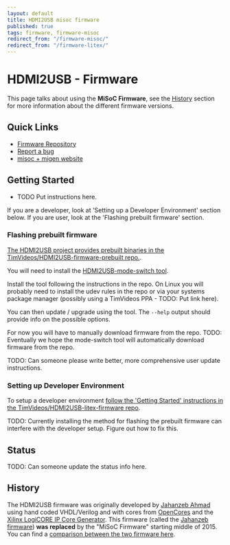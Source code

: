 ```yaml
---
layout: default
title: HDMI2USB misoc firmware
published: true
tags: firmware, firmware-misoc
redirect_from: "/firmware-misoc/"
redirect_from: "/firmware-litex/"
---
```


# HDMI2USB - Firmware

This page talks about using the **MiSoC Firmware**, see the [History](#history)
section for more information about the different firmware versions.


## Quick Links

 * [Firmware Repository](https://github.com/timvideos/HDMI2USB-misoc-firmware)
 * [Report a bug](https://github.com/timvideos/HDMI2USB-misoc-firmware/issues/new)
 * [misoc + migen website](https://m-labs.hk/gateware.html)


## Getting Started

 * TODO Put instructions here.

If you are a developer, look at 'Setting up a Developer Environment' section
below. If you are user, look at the 'Flashing prebuilt firmware' section.

### Flashing prebuilt firmware

[The HDMI2USB project provides prebuilt binaries in the
TimVideos/HDMI2USB-firmware-prebuilt repo.](https://github.com/timvideos/HDMI2USB-firmware-prebuilt).

You will need to install the
[HDMI2USB-mode-switch tool](https://github.com/timvideos/HDMI2USB-mode-switch).

Install the tool following the instructions in the repo. On Linux you will
probably need to install the udev rules in the repo or via your systems package
manager (possibly using a TimVideos PPA - TODO: Put link here).

You can then update / upgrade using the tool. The `--help` output should
provide info on the possible options.

For now you will have to manually download firmware from the repo.
TODO: Eventually we hope the mode-switch tool will automatically download
firmware from the repo.

TODO: Can someone please write better, more comprehensive user update
instructions.


### Setting up Developer Environment

To setup a developer environment
[follow the 'Getting Started' instructions in the TimVideos/HDMI2USB-litex-firmware repo](https://github.com/timvideos/HDMI2USB-litex-firmware/blob/master/getting-started.md).

TODO: Currently installing the method for flashing the prebuilt firmware can
interfere with the developer setup. Figure out how to fix this.

## Status

TODO: Can someone update the status info here.


## History

The HDMI2USB firmware was originally developed by
[Jahanzeb Ahmad](https://github.com/jahanzeb) using hand coded VHDL/Verilog and with
cores from [OpenCores](OpenCores.org) and the
[Xilinx LogiCORE IP Core Generator](http://www.xilinx.com/ise/products/coregen_overview.pdf).
This firmware (called the [Jahanzeb firmware](../firmware-jahanzeb)) **was
replaced** by the "MiSoC Firmware" starting middle of 2015. You can find a
[comparison between the two firmware here](../firmware-compare).
